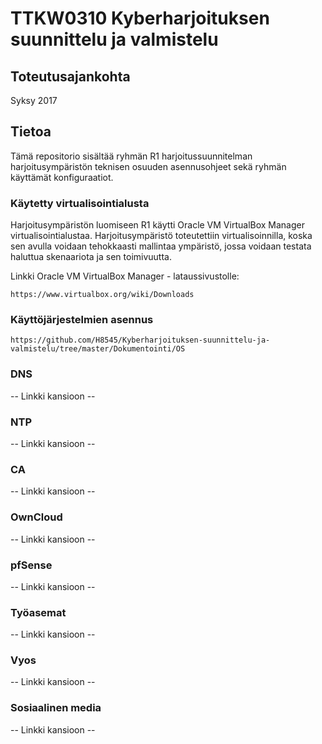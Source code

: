 # TTKW0310 Kyberharjoituksen suunnittelu ja valmistelu


## Toteutusajankohta

Syksy 2017

## Tietoa

Tämä repositorio sisältää ryhmän R1 harjoitussuunnitelman harjoitusympäristön teknisen osuuden asennusohjeet sekä ryhmän käyttämät konfiguraatiot.

### Käytetty virtualisointialusta

Harjoitusympäristön luomiseen R1 käytti Oracle VM VirtualBox Manager virtualisointialustaa. Harjoitusympäristö toteutettiin virtualisoinnilla, koska sen avulla voidaan tehokkaasti mallintaa ympäristö, jossa voidaan testata haluttua skenaariota ja sen toimivuutta.

Linkki Oracle VM VirtualBox Manager - lataussivustolle:

    https://www.virtualbox.org/wiki/Downloads


### Käyttöjärjestelmien asennus

    https://github.com/H8545/Kyberharjoituksen-suunnittelu-ja-valmistelu/tree/master/Dokumentointi/OS

### DNS

-- Linkki kansioon -- 

### NTP

-- Linkki kansioon --

### CA

-- Linkki kansioon --

### OwnCloud

-- Linkki kansioon --

### pfSense

-- Linkki kansioon --

### Työasemat

-- Linkki kansioon --

### Vyos

-- Linkki kansioon --

### Sosiaalinen media

-- Linkki kansioon --
